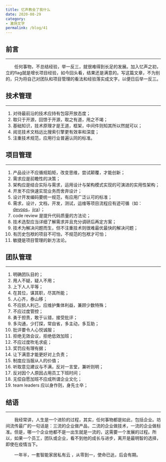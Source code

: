 ```yaml
---
title: 忆声教会了我什么
date: 2020-08-29
category:
- 激扬文字
permalink: /blog/41
---
```


## 前言
---

&emsp;&emsp;任何事物，不总结经验，举一反三，就很难得到长足的发展。加入忆声之初，立的flag就是增长项目经验，如今回头看，结果还是满意的。写这篇文章，不为别的，只为将自己对团队和项目管理的看法和经验落实成文字，以便日后举一反三。  

<!-- more -->

## 技术管理
---

1. 对待最前沿的技术应持有包容开放态度；
2. 取只于开源，回馈于开源，取之有道，用之不竭；
3. 基础知识，技术原理才是王道，框架，中间件则知其所以然就可以；
4. 阅览技术文档远比搜索引擎更有效率和深度；
5. 注重技术规范，应用行业普遍认同的标准。

## 项目管理
---

1. 产品设计不应循规蹈矩，改变思维，尝试颠覆，才能创新；
2. 需求应是前瞻性的决策；
3. 架构应是结合实际与需求，运用设计与架构模式实现的可演进的实用性架构；
4. 开发不应快速实现业务而舍弃设计；
5. 设计开发编码要统一规范，有应用广泛认可的标准；
6. 需求，设计，文档，开发，测试，运维等项目流程应有迹可循（如：[devops](https://devops.phodal.com/home)，[jira](http://www.actionview.cn/)）；
7. code review 是提升代码质量的方法论；
8. 技术选型应当详细了解需求并且充分调研后再定方案；
9. 技术为解决问题而生，但不注重技术则很难最优最快的解决问题；
10. 有历史包袱的项目不可怕，不规范的包袱才可怕；
11. 敏捷是项目管理的新方法论。

## 团队管理
---

1. 明确团队目的；
2. 用人不疑，疑人不用；
3. 上下人人平等；
4. 在其位，谋其职，尽其所能；
5. 人心齐，泰山移；
6. 不应损人利己，应维护集体利益，兼顾少数特殊；
7. 不应过度管控；
8. 勇于担责，敢于认错，接受批评；
9. 多沟通，少打探，常自省，多主动，多互助；
10. 批评要令人心悦诚服；
11. 拒绝无效会议，拒绝低效加班；
12. 不应过度吹毛求疵；
13. 奖罚应有理有据；
14. 让下满意才能更好对上负责；
15. 制度应当服从人的价值；
16. 听取意见建议与不满，反对一言堂，兼听则明；
17. 反对因个人原因占用员工下班时间；
18. 无偿自愿加班不应成所谓企业文化；
19. team leaders 应以身作则，身先士卒；

## 结语
---

&emsp;&emsp;我经常讲，人生是一个进阶的过程，其实，任何事物都是如此，包括企业。坊间流传最广的一句话是：三流的企业做产品，二流的企业做技术，一流的企业做标准。但是，哪一个企业他都不是一出生就是一流的，这需要一个发展的过程。所以，如果一个员工，团队或企业，看不到他的成长与进步，离开是最明智的选择，即使在疫情当下。

&emsp;&emsp;一年半，一套智能家居私有云 ，从零到一，使命已达，后会有期。
